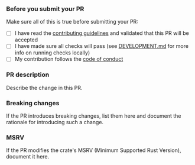 ### Before you submit your PR

Make sure all of this is true before submitting your PR:

- [ ] I have read the [contributing guidelines](https://github.com/clechasseur/reessaie/blob/main/CONTRIBUTING.md) and validated that this PR will be accepted
- [ ] I have made sure all checks will pass (see [DEVELOPMENT.md](https://github.com/clechasseur/reessaie/blob/main/DEVELOPMENT.md) for more info on running checks locally)
- [ ] My contribution follows the [code of conduct](https://github.com/clechasseur/reessaie/blob/main/CODE_OF_CONDUCT.md)

### PR description

Describe the change in this PR.

### Breaking changes

If the PR introduces breaking changes, list them here and document the rationale for introducing such a change.

### MSRV

If the PR modifies the crate's MSRV (Minimum Supported Rust Version), document it here.

